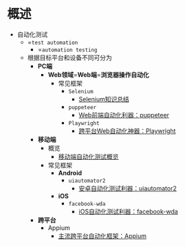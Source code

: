 # 概述

* 自动化测试
  * =`test automation`
    * =`automation testing`
  * 根据目标平台和设备不同可分为
    * **PC端**
      * **Web领域**=**Web端**=**浏览器操作自动化**
        * 常见框架
          * `Selenium`
            * [Selenium知识总结](http://book.crifan.com/books/selenium_summary/website)
          * `puppeteer`
            * [Web前端自动化利器：puppeteer](https://book.crifan.com/books/web_automation_tool_puppeteer/website/)
          * `Playwright`
            * [跨平台Web自动化神器：Playwright](https://book.crifan.com/books/web_automation_tool_playwright/website/)
    * **移动端**
      * 概览
        * [移动端自动化测试概览](https://book.crifan.com/books/mobile_automation_overview/website/)
      * 常见框架
        * **Android**
          * `uiautomator2`
            * [安卓自动化测试利器：uiautomator2](https://book.crifan.com/books/android_automation_uiautomator2/website/)
        * **iOS**
          * `facebook-wda`
            * [iOS自动化测试利器：facebook-wda](https://book.crifan.com/books/ios_automation_facebook_wda/website/)
    * **跨平台**
      * Appium
        * [主流跨平台自动化框架：Appium](https://book.crifan.com/books/popular_automation_framework_appium/website)
